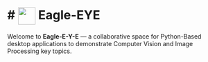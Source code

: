 # # <img src="https://raw.githubusercontent.com/Eagle-E-Y-E/.github/main/profile/logo.png" width="40" style="vertical-align: middle;"> Eagle-EYE

Welcome to **Eagle-E-Y-E** — a collaborative space for Python-Based desktop applications to demonstrate Computer Vision and Image Processing key topics.